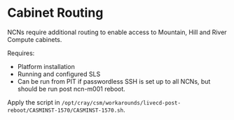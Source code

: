 # Cabinet Routing
NCNs require additional routing to enable access to Mountain, Hill and River Compute cabinets.

Requires:
* Platform installation
* Running and configured SLS
* Can be run from PIT if passwordless SSH is set up to all NCNs, but should be run post ncn-m001 reboot.

Apply the script in `/opt/cray/csm/workarounds/livecd-post-reboot/CASMINST-1570/CASMINST-1570.sh`.
